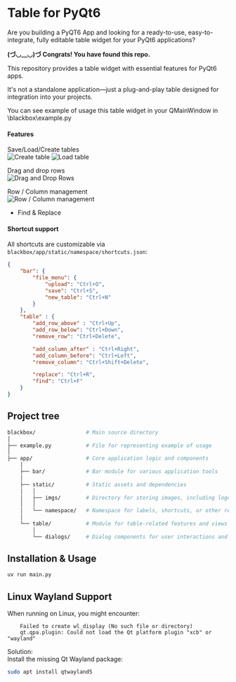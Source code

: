 # Table for PyQt6
Are you building a PyQT6 App and looking for a ready-to-use, easy-to-integrate, fully editable table widget for your PyQt6 applications?  

**(づ◡﹏◡)づ Congrats! You have found this repo.**  

This repository provides a table widget with essential features for PyQt6 apps.  

It's not a standalone application—just a plug-and-play table designed for integration into your projects.

You can see example of usage this table widget in your QMainWindow in \blackbox\example.py

#### Features

Save/Load/Create tables  
  ![Create table](blackbox/app/static/imgs/readme-new-table.gif)
  ![Load table](blackbox/app/static/imgs/readme-load-table.gif)

Drag and drop rows  
  ![Drag and Drop Rows](blackbox/app/static/imgs/readme-drag-n-drop-rows.gif)

Row / Column management  
  ![Row / Column management](blackbox/app/static/imgs/readme-create-rows-n-columns.gif)

  - Find & Replace  

#### Shortcut support
All shortcuts are customizable via `blackbox/app/static/namespace/shortcuts.json`:

```json
{
    "bar": {
        "file_menu": {
            "upload": "Ctrl+O",
            "save": "Ctrl+S",
            "new_table": "Ctrl+N"
        }
    },
    "table" : {
        "add_row_above" : "Ctrl+Up",
        "add_row_below": "Ctrl+Down",
        "remove_row": "Ctrl+Delete",

        "add_column_after" : "Ctrl+Right",
        "add_column_before": "Ctrl+Left",
        "remove_column": "Ctrl+Shift+Delete",

        "replace": "Ctrl+R",
        "find": "Ctrl+F"
    }
}
```

## Project tree

```bash
blackbox/                # Main source directory
│
├── example.py           # File for representing example of usage  
│
├── app/                 # Core application logic and components  
    │
    ├── bar/             # Bar module for various application tools
    │
    ├── static/          # Static assets and dependencies  
    │   │
    │   ├── imgs/        # Directory for storing images, including logos and icons  
    │   │
    │   └── namespace/   # Namespace for labels, shortcuts, or other reusable elements  
    │
    └── table/           # Module for table-related features and views  
        │
        └── dialogs/     # Dialog components for user interactions and prompts  
```


## Installation & Usage

```bash
uv run main.py
```

## Linux Wayland Support

When running on Linux, you might encounter:

```
    Failed to create wl_display (No such file or directory)  
    qt.qpa.plugin: Could not load the Qt platform plugin "xcb" or "wayland"  
```
Solution:  
    Install the missing Qt Wayland package:  

```bash
sudo apt install qtwayland5
```
